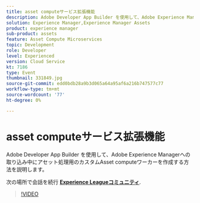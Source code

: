```yaml
---
title: asset computeサービス拡張機能
description: Adobe Developer App Builder を使用して、Adobe Experience Managerへの取り込み中にアセット処理用のカスタムAsset computeワーカーを作成する方法を説明します。 このセッションは、Adobe Developers Live Content イベントの一部として配信されました。
solution: Experience Manager,Experience Manager Assets
product: experience manager
sub-product: assets
feature: Asset Compute Microservices
topic: Development
role: Developer
level: Experienced
version: Cloud Service
kt: 7186
type: Event
thumbnail: 331849.jpg
source-git-commit: edd0bdb28a9b3d065a64a95af6a216b747577c77
workflow-type: tm+mt
source-wordcount: '77'
ht-degree: 0%

---
```


# asset computeサービス拡張機能

Adobe Developer App Builder を使用して、Adobe Experience Managerへの取り込み中にアセット処理用のカスタムAsset computeワーカーを作成する方法を説明します。

次の場所で会話を続行 **[Experience Leagueコミュニティ](http://adobe.ly/36Yd3v6)**.

>[!VIDEO](https://video.tv.adobe.com/v/331849/?quality=12&learn=on&hidetitle=true)
